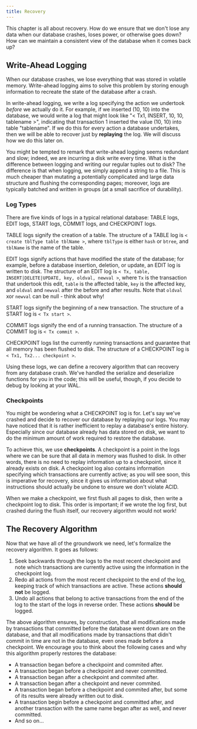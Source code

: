 ```yaml
---
title: Recovery
---
```


This chapter is all about recovery. How do we ensure that we don't lose any data when our database crashes, loses power, or otherwise goes down? How can we maintain a consistent view of the database when it comes back up?

## Write-Ahead Logging

When our database crashes, we lose everything that was stored in volatile memory. Write-ahead logging aims to solve this problem by storing enough information to recreate the state of the database after a crash.

In write-ahead logging, we write a log specifying the action we undertook *before* we actually do it. For example, if we inserted (10, 10) into the database, we would write a log that might look like "< Tx1, INSERT, 10, 10, tablename >", indicating that transaction 1 inserted the value (10, 10) into table "tablename". If we do this for every action a database undertakes, then we will be able to recover just by **replaying** the log. We will discuss how we do this later on.

You might be tempted to remark that write-ahead logging seems redundant and slow; indeed, we are incurring a disk write every time. What is the difference between logging and writing our regular tuples out to disk? The difference is that when logging, we simply append a string to a file. This is much cheaper than mutating a potentially complicated and large data structure and flushing the corresponding pages; moreover, logs are typically batched and written in groups (at a small sacrifice of durability).

### Log Types

There are five kinds of logs in a typical relational database: TABLE logs, EDIT logs, START logs, COMMIT logs, and CHECKPOINT logs.

TABLE logs signify the creation of a table. The structure of a TABLE log is `< create tblType table tblName >`, where `tblType` is either `hash` or `btree`, and `tblName` is the name of the table.

EDIT logs signify actions that have modified the state of the database; for example, before a database insertion, deletion, or update, an EDIT log is written to disk. The structure of an EDIT log is `< Tx, table, INSERT|DELETE|UPDATE, key, oldval, newval >`, where `Tx` is the transaction that undertook this edit, `table` is the affected table, `key` is the affected key, and `oldval` and `newval` after the before and after results. Note that `oldval` xor `newval` can be null - think about why!

START logs signify the beginning of a new transaction. The structure of a START log is `< Tx start >`.

COMMIT logs signify the end of a running transaction. The structure of a COMMIT log is `< Tx commit >`.

CHECKPOINT logs list the currently running transactions and guarantee that all memory has been flushed to disk. The structure of a CHECKPOINT log is `< Tx1, Tx2... checkpoint >`.

Using these logs, we can define a recovery algorithm that can recovery from any database crash. We've handled the serialize and deserialize functions for you in the code; this will be useful, though, if you decide to debug by looking at your WAL.

### Checkpoints

You might be wondering what a CHECKPOINT log is for. Let's say we've crashed and decide to recover our database by replaying our logs. You may have noticed that it is rather inefficient to replay a database's entire history. Especially since our database already has data stored on disk, we want to do the minimum amount of work required to restore the database.

To achieve this, we use **checkpoints**. A checkpoint is a point in the logs where we can be sure that all data in memory was flushed to disk. In other words, there is no need to replay information up to a checkpoint, since it already exists on disk. A checkpoint log also contains information specifying which transactions are currently active; as you will see soon, this is imperative for recovery, since it gives us information about what instructions should actually be undone to ensure we don't violate ACID.

When we make a checkpoint, we first flush all pages to disk, then write a checkpoint log to disk. This order is important; if we wrote the log first, but crashed during the flush itself, our recovery algorithm would not work!

## The Recovery Algorithm

Now that we have all of the groundwork we need, let's formalize the recovery algorithm. It goes as follows:

1. Seek backwards through the logs to the most recent checkpoint and note which transactions are currently active using the information in the checkpoint log.
2. Redo all actions from the most recent checkpoint to the end of the log, keeping track of which transactions are active. These actions **should not** be logged.
3. Undo all actions that belong to active transactions from the end of the log to the start of the logs in reverse order. These actions **should** be logged.

The above algorithm ensures, by construction, that all modifications made by transactions that committed before the database went down are on the database, and that all modifications made by transactions that didn't commit in time are not in the database, even ones made before a checkpoint. We encourage you to think about the following cases and why this algorithm properly restores the database:

- A transaction began before a checkpoint and commited after.
- A transaction began before a checkpoint and never committed.
- A transaction began after a checkpoint and commited after.
- A transaction began after a checkpoint and never commited.
- A transaction began before a checkpoint and commited after, but some of its results were already written out to disk.
- A transaction begin before a checkpoint and committed after, and another transaction with the same name began after as well, and never committed.
- And so on...
